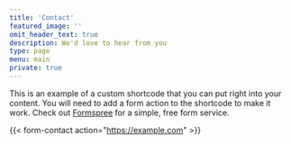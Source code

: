 ```yaml
---
title: 'Contact'
featured_image: ''
omit_header_text: true
description: We'd love to hear from you
type: page
menu: main
private: true
---
```




This is an example of a custom shortcode that you can put right into your content. You will need to add a form action to the shortcode to make it work. Check out [Formspree](https://formspree.io/) for a simple, free form service. 

{{< form-contact action="https://example.com"  >}}
